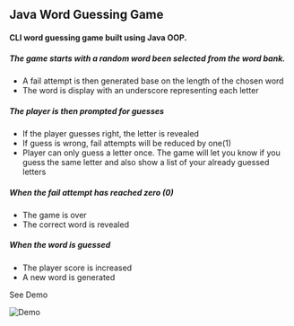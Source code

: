 ## Java Word Guessing Game
#### CLI word guessing game built using Java OOP. 

##### The game starts with a random word been selected from the word bank. 
* A fail attempt is then generated base on the length of the chosen word
* The word is display with an underscore representing each letter 

##### The player is then prompted for guesses
* If the player guesses right, the letter is revealed
* If guess is wrong, fail attempts will be reduced by one(1)
* Player can only guess a letter once. The game will let you know if you guess the same letter and also show a list of your already guessed letters

##### When the fail attempt has reached zero (0)
* The game is over
* The correct word is revealed

##### When the word is guessed
* The player score is increased
* A new word is generated

See Demo

![Demo](/demo.gif)



